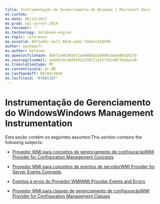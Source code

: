 ```yaml
---
title: Instrumentação de Gerenciamento do Windows | Microsoft Docs
ms.custom: ''
ms.date: 06/13/2017
ms.prod: sql-server-2014
ms.reviewer: ''
ms.technology: database-engine
ms.topic: reference
ms.assetid: 80f1e02c-5e71-4610-ae62-fde62c4189d6
author: mashamsft
ms.author: mathoma
ms.openlocfilehash: 9d472a46392ef1a4949da53e800cb8a48035027b
ms.sourcegitcommit: ad4d92dce894592a259721a1571b1d8736abacdb
ms.translationtype: MT
ms.contentlocale: pt-BR
ms.lasthandoff: 08/04/2020
ms.locfileid: "87681107"
---
```

# <a name="windows-management-instrumentation"></a><span data-ttu-id="07034-102">Instrumentação de Gerenciamento do Windows</span><span class="sxs-lookup"><span data-stu-id="07034-102">Windows Management Instrumentation</span></span>
  <span data-ttu-id="07034-103">Esta seção contém os seguintes assuntos:</span><span class="sxs-lookup"><span data-stu-id="07034-103">This section contains the following subjects:</span></span>  
  
-   [<span data-ttu-id="07034-104">Provedor WMI para conceitos de gerenciamento de configuração</span><span class="sxs-lookup"><span data-stu-id="07034-104">WMI Provider for Configuration Management Concepts</span></span>](../../relational-databases/wmi-provider-configuration/wmi-provider-for-configuration-management.md)  
  
-   [<span data-ttu-id="07034-105">Provedor WMI para conceitos de eventos de servidor</span><span class="sxs-lookup"><span data-stu-id="07034-105">WMI Provider for Server Events Concepts</span></span>](../../relational-databases/wmi-provider-server-events/wmi-provider-for-server-events-concepts.md)  
  
-   [<span data-ttu-id="07034-106">Eventos e erros do Provedor WMI</span><span class="sxs-lookup"><span data-stu-id="07034-106">WMI Provider Events and Errors</span></span>](../../relational-databases/native-client-ole-db-errors/errors.md)  
  
-   [<span data-ttu-id="07034-107">Provedor WMI para classes de gerenciamento de configuração</span><span class="sxs-lookup"><span data-stu-id="07034-107">WMI Provider for Configuration Management Classes</span></span>](../../relational-databases/wmi-provider-configuration-classes/wmi-provider-for-configuration-management-classes.md)  
  
  
